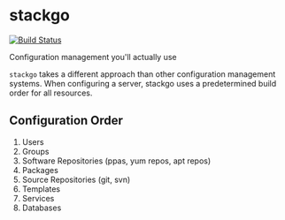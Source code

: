 # stackgo

[![Build Status](https://travis-ci.org/stackmachine/stackgo.png?branch=master)](https://travis-ci.org/stackmachine/stackgo)

Configuration management you'll actually use

`stackgo` takes a different approach than other configuration management
systems. When configuring a server, stackgo uses a predetermined build order
for all resources.

## Configuration Order

1. Users
2. Groups
3. Software Repositories (ppas, yum repos, apt repos)
4. Packages
5. Source Repositories (git, svn)
5. Templates
6. Services
7. Databases
